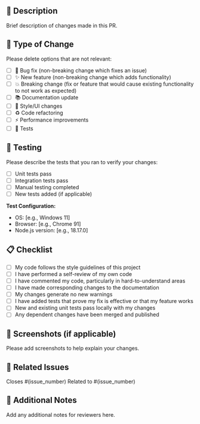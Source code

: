 ## 📝 Description

Brief description of changes made in this PR.

## 🔄 Type of Change

Please delete options that are not relevant:

- [ ] 🐛 Bug fix (non-breaking change which fixes an issue)
- [ ] ✨ New feature (non-breaking change which adds functionality)
- [ ] 💥 Breaking change (fix or feature that would cause existing functionality to not work as expected)
- [ ] 📚 Documentation update
- [ ] 🎨 Style/UI changes
- [ ] ♻️ Code refactoring
- [ ] ⚡ Performance improvements
- [ ] 🧪 Tests

## 🧪 Testing

Please describe the tests that you ran to verify your changes:

- [ ] Unit tests pass
- [ ] Integration tests pass
- [ ] Manual testing completed
- [ ] New tests added (if applicable)

**Test Configuration:**
- OS: [e.g., Windows 11]
- Browser: [e.g., Chrome 91]
- Node.js version: [e.g., 18.17.0]

## 📋 Checklist

- [ ] My code follows the style guidelines of this project
- [ ] I have performed a self-review of my own code
- [ ] I have commented my code, particularly in hard-to-understand areas
- [ ] I have made corresponding changes to the documentation
- [ ] My changes generate no new warnings
- [ ] I have added tests that prove my fix is effective or that my feature works
- [ ] New and existing unit tests pass locally with my changes
- [ ] Any dependent changes have been merged and published

## 📸 Screenshots (if applicable)

Please add screenshots to help explain your changes.

## 🔗 Related Issues

Closes #(issue_number)
Related to #(issue_number)

## 📝 Additional Notes

Add any additional notes for reviewers here.
